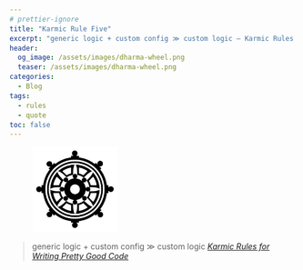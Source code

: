 ```yaml
---
# prettier-ignore
title: "Karmic Rule Five"
excerpt: "generic logic + custom config ≫ custom logic – Karmic Rules for Writing Pretty Good Code"
header:
  og_image: /assets/images/dharma-wheel.png
  teaser: /assets/images/dharma-wheel.png
categories:
  - Blog
tags:
  - rules
  - quote
toc: false
---
```


<figure class="align-left" style="margin-top: 10px; margin-bottom: 10px; width: 150px;">
    <img src="/assets/images/dharma-wheel.png">
</figure>

> generic logic + custom config ≫ custom logic
> <cite><a href="https://github.com/karmaniverous/rules">Karmic Rules for
> Writing Pretty Good Code</a></cite>
